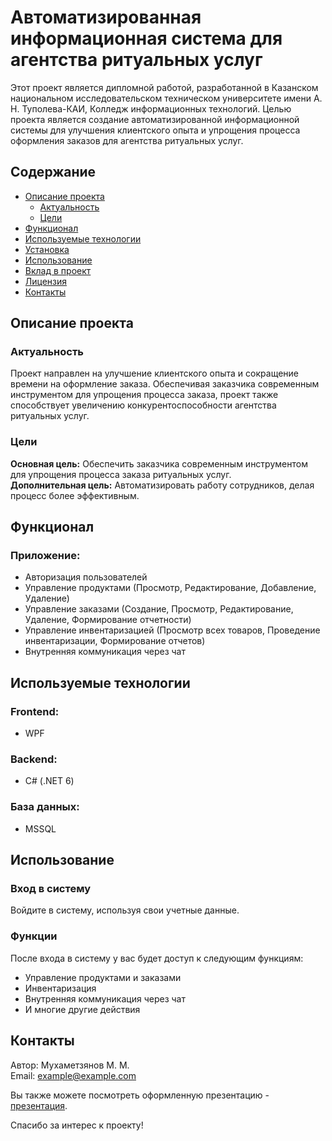 # Автоматизированная информационная система для агентства ритуальных услуг

Этот проект является дипломной работой, разработанной в Казанском национальном исследовательском техническом университете имени А. Н. Туполева-КАИ, Колледж информационных технологий. Целью проекта является создание автоматизированной информационной системы для улучшения клиентского опыта и упрощения процесса оформления заказов для агентства ритуальных услуг.

## Содержание
- [Описание проекта](#описание-проекта)
  - [Актуальность](#актуальность)
  - [Цели](#цели)
- [Функционал](#функционал)
- [Используемые технологии](#используемые-технологии)
- [Установка](#установка)
- [Использование](#использование)
- [Вклад в проект](#вклад-в-проект)
- [Лицензия](#лицензия)
- [Контакты](#контакты)

## Описание проекта

### Актуальность
Проект направлен на улучшение клиентского опыта и сокращение времени на оформление заказа. Обеспечивая заказчика современным инструментом для упрощения процесса заказа, проект также способствует увеличению конкурентоспособности агентства ритуальных услуг.

### Цели
**Основная цель:** Обеспечить заказчика современным инструментом для упрощения процесса заказа ритуальных услуг.  
**Дополнительная цель:** Автоматизировать работу сотрудников, делая процесс более эффективным.

## Функционал

### Приложение:
- Авторизация пользователей
- Управление продуктами (Просмотр, Редактирование, Добавление, Удаление)
- Управление заказами (Создание, Просмотр, Редактирование, Удаление, Формирование отчетности)
- Управление инвентаризацией (Просмотр всех товаров, Проведение инвентаризации, Формирование отчетов)
- Внутренняя коммуникация через чат

## Используемые технологии

### Frontend:
- WPF

### Backend:
- C# (.NET 6)

### База данных:
- MSSQL

## Использование

### Вход в систему
Войдите в систему, используя свои учетные данные.

### Функции
После входа в систему у вас будет доступ к следующим функциям:
- Управление продуктами и заказами
- Инвентаризация
- Внутренняя коммуникация через чат
- И многие другие действия

## Контакты

Автор: Мухаметзянов М. М.  
Email: [example@example.com](mailto:marat-559@mail.ru)  

Вы также можете посмотреть оформленную презентацию - [презентация](https://docs.google.com/presentation/d/1rEwesXXxsNGDaacDnRo-sFgt9IqoDgg-/edit?usp=drive_web&ouid=109764034149785971408&rtpof=true).

Спасибо за интерес к проекту!
